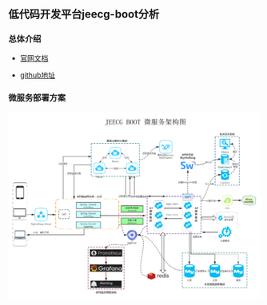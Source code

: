 ## 低代码开发平台jeecg-boot分析

### 总体介绍

- [官网文档](http://doc.jeecg.com/2043868)

- [github地址](https://github.com/jeecgboot/jeecg-boot)

### 微服务部署方案

![jeecg-boot微服务部署架构图.png](/docs/springcloud/img/jeecg-boot微服务部署架构图.png)